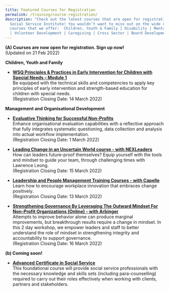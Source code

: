 ```yaml
---
title: Featured Courses for Registration
permalink: /training/course-registration/
description: "Check out the latest courses that are open for registration at the
  Social Service Institute! You wouldn’t want to miss out on the wide range of
  courses that we offer:  Children, Youth & Family | Disability | Mental Health
  | Volunteer Development | Caregiving | Cross Sector | Board Development "
---
```

**(A) Courses are now open for registration. Sign up now!**
<br>(Updated on 21 Feb 2022)

**Children, Youth and Family**
* **[WSQ Principles & Practices in Early Intervention for Children with Special Needs – Module 1](https://iltms.ssi.gov.sg/registration#/Course?coursecode=SDIS463)**
<br>Be equipped with the technical skills and competencies to apply key principles of early intervention and strength-based education for children with special needs.
<br>(Registration Closing Date: 14 March 2022)


**Management and Organisational Development**

* **[Evaluative Thinking for Successful Non-Profits](https://iltms.ssi.gov.sg/registration/#/Course?coursecode=NMGT5992)**
<br> Enhance organisational evaluation capabilities with a reflective approach that fully integrates systematic questioning, data collection and analysis into actual workflow implementation. 
<br> (Registration Closing Date:  1 March 2022)


* **[Leading Change in an Uncertain World course - with NEXLeaders](https://go.gov.sg/nexleadership)**
<br>How can leaders future-proof themselves? Equip yourself with the tools and mindset to guide your team, through challenging times with Lawrence Leong.
<br> (Registration Closing Date: 15 March 2022)


* **[Leadership and People Management Training Courses - with Capelle](https://forms.office.com/r/MBdJgS9VLB)**
<br>Learn how to encourage workplace innovation that embraces change positively. 
<br> (Registration Closing Date:  13 March 2022)


* **[Strengthening Governance By Leveraging The Outward Mindset For Non-Profit Organizations (Online) - with Arbinger](https://forms.office.com/r/MBdJgS9VLB)**
<br>Attempts to improve behavior alone can produce marginal improvements, but breakthrough results require a change in mindset. In this 2 day workshop, we empower leaders and staff to better understand the role of mindset in strengthening integrity and accountability to support governance.
<br> (Registration Closing Date: 16 March 2022)

**(b) Coming soon!**
* **[Advanced Certificate in Social Service](https://www.ssi.gov.sg/training/cet-programmes/advanced-certificate-in-social-service/)**
<br>This foundational course will provide social service professionals with the necessary knowledge and skills sets (including para-counselling) required to carry out their roles effectively when working with clients, partners and stakeholders.